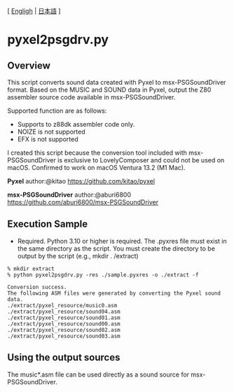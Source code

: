 [ [Engligh](README.md) | [日本語](README.ja.md) ]

# pyxel2psgdrv.py

## Overview

This script converts sound data created with Pyxel to msx-PSGSoundDriver format.
Based on the MUSIC and SOUND data in Pyxel, output the Z80 assembler source code available in msx-PSGSoundDriver.

Supported function are as follows:
- Supports to z88dk assembler code only.
- NOIZE is not supported
- EFX is not supported

I created this script because the conversion tool included with msx-PSGSoundDriver is exclusive to LovelyComposer and could not be used on macOS.
Confirmed to work on macOS Ventura 13.2 (M1 Mac).

**Pyxel**
author:@kitao
https://github.com/kitao/pyxel

**msx-PSGSoundDriver**
author:@aburi6800
https://github.com/aburi6800/msx-PSGSoundDriver

## Execution Sample

- Required.
Python 3.10 or higher is required.
The .pyxres file must exist in the same directory as the script.
You must create the directory to be output by the script (e.g., mkdir . /extract)

```
% mkdir extract
% python pyxel2psgdrv.py -res ./sample.pyxres -o ./extract -f

Conversion success.
The following ASM files were generated by converting the Pyxel sound data.
./extract/pyxel_resource/music0.asm
./extract/pyxel_resource/sound04.asm
./extract/pyxel_resource/sound01.asm
./extract/pyxel_resource/sound00.asm
./extract/pyxel_resource/sound02.asm
./extract/pyxel_resource/sound03.asm
```

## Using the output sources

The music*.asm file can be used directly as a sound source for msx-PSGSoundDriver.

